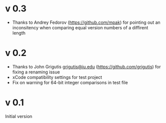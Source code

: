 v 0.3
=====

* Thanks to Andrey Fedorov (https://github.com/mpak) for pointing out an inconsitency when comparing equal version numbers of a diffirent length

v 0.2
=====

* Thanks to John Grigutis <grigutis@iu.edu> (https://github.com/grigutis) for fixing a renaming issue
* xCode compatibility settings for test project
* Fix on warning for 64-bit integer comparisons in test file

v 0.1
=====

Initial version
